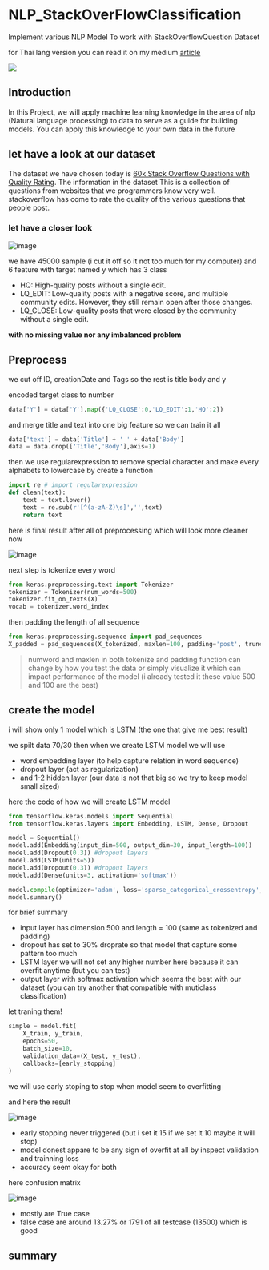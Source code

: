 # NLP_StackOverFlowClassification
Implement various NLP Model To work with StackOverflowQuestion Dataset

for Thai lang version you can read it on my medium [article](https://medium.com/@phaiphon_m/%E0%B8%81%E0%B8%B2%E0%B8%A3%E0%B9%83%E0%B8%8A%E0%B9%89-nlp-with-stackoverflow-question-quality-classification-161e7e1abe44) 

![](https://media1.tenor.com/m/bkx7ADV8vm0AAAAd/request-to-chat-gpt-request.gif)


## Introduction
In this Project, we will apply machine learning knowledge in the area of ​​nlp (Natural language processing) to data to serve as a guide for building models. You can apply this knowledge to your own data in the future
> 

## let have a look at our dataset
The dataset we have chosen today is [60k Stack Overflow Questions with Quality Rating](https://www.kaggle.com/datasets/imoore/60k-stack-overflow-questions-with-quality-rate). The information in the dataset This is a collection of questions from websites that we programmers know very well. stackoverflow has come to rate the quality of the various questions that people post.

### let have a closer look
![image](https://github.com/Supmanzz555/NLP_StackOverFlowClassification/assets/83536257/1c9ae545-b4af-4d09-a317-2121e26117c3)

we have 45000 sample (i cut it off so it not too much for my computer) and 6 feature with target named y which has 3 class

- HQ: High-quality posts without a single edit.
- LQ_EDIT: Low-quality posts with a negative score, and multiple community edits. However, they still remain open after those changes.
- LQ_CLOSE: Low-quality posts that were closed by the community without a single edit.

**with no missing value nor any imbalanced problem**


## Preprocess
we cut off ID, creationDate and Tags so the rest is title body and y

encoded target class to number  
```python
data['Y'] = data['Y'].map({'LQ_CLOSE':0,'LQ_EDIT':1,'HQ':2})
```

and merge title and text into one big feature so we can train it all 
```python
data['text'] = data['Title'] + ' ' + data['Body']
data = data.drop(['Title','Body'],axis=1)
```
then we use regularexpression to remove special character and make every alphabets to lowercase by create a function 

```python
import re # import regularexpression
def clean(text): 
    text = text.lower() 
    text = re.sub(r'[^(a-zA-Z)\s]','',text)
    return text
```
here is final result after all of preprocessing  which will look more cleaner now

![image](https://github.com/Supmanzz555/NLP_StackOverFlowClassification/assets/83536257/36c07468-93a8-40cb-8fa5-15f2364619d1)

next step is tokenize every word 

```python
from keras.preprocessing.text import Tokenizer
tokenizer = Tokenizer(num_words=500) 
tokenizer.fit_on_texts(X)
vocab = tokenizer.word_index
```

then padding the length of all sequence

```python
from keras.preprocessing.sequence import pad_sequences
X_padded = pad_sequences(X_tokenized, maxlen=100, padding='post', truncating='post')
```

> numword and maxlen in both tokenize and padding function can change by how you test the data or simply visualize it which can impact performance of the model (i already tested it these value 500 and 100 are the best)


## create the model
i will show only 1 model which is LSTM (the one that give me best result) 

we spilt data 70/30 then when we create LSTM model we will use
- word embedding layer (to help capture relation in word sequence)
- dropout layer (act as regularization)
- and 1-2 hidden layer (our data is not that big so we try to keep model small sized)


here the code of how we will create LSTM model

```python
from tensorflow.keras.models import Sequential
from tensorflow.keras.layers import Embedding, LSTM, Dense, Dropout

model = Sequential()
model.add(Embedding(input_dim=500, output_dim=30, input_length=100)) 
model.add(Dropout(0.3)) #dropout layers
model.add(LSTM(units=5))
model.add(Dropout(0.3)) #dropout layers
model.add(Dense(units=3, activation='softmax'))

model.compile(optimizer='adam', loss='sparse_categorical_crossentropy', metrics=['accuracy'])
model.summary()
```
for brief summary 
- input layer has dimension 500 and length = 100 (same as tokenized and padding)
- dropout has set to 30% droprate so that model that capture some pattern too much
- LSTM layer we will not set any higher number here because it can overfit anytime (but you can test)
- output layer with softmax activation which seems the best with our dataset (you can try another that compatible with muticlass classification)

let traning them!

```python
simple = model.fit(
    X_train, y_train,
    epochs=50, 
    batch_size=10, 
    validation_data=(X_test, y_test),
    callbacks=[early_stopping]
)
```
we will use early stoping to stop when model seem to overfitting 


and here the result

![image](https://github.com/Supmanzz555/NLP_StackOverFlowClassification/assets/83536257/50026a00-5f59-4a91-9c1a-f9faf8b303e4)

- early stopping never triggered (but i set it 15 if we set it 10 maybe it will stop)
- model donest appare to be any sign of overfit at all by inspect validation and trainning loss
- accuracy seem okay for both

here confusion matrix

![image](https://github.com/Supmanzz555/NLP_StackOverFlowClassification/assets/83536257/c6152dcf-e623-4317-9834-90a2a23c9d46)

- mostly are True case
- false case are around 13.27% or 1791 of all testcase (13500) which is good

## summary

